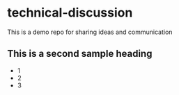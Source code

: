 # technical-discussion
This is a demo repo for sharing ideas and communication

## This is a second sample heading

* 1
* 2
* 3
